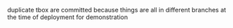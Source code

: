 duplicate tbox are committed because things are all in different branches at the time of deployment for demonstration
